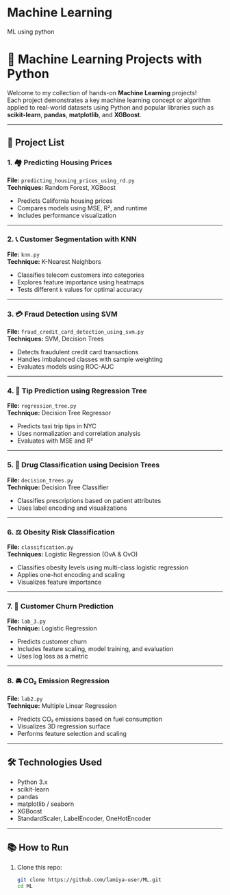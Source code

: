 # Machine Learning
ML using python
# 🧠 Machine Learning Projects with Python

Welcome to my collection of hands-on **Machine Learning** projects!  
Each project demonstrates a key machine learning concept or algorithm applied to real-world datasets using Python and popular libraries such as **scikit-learn**, **pandas**, **matplotlib**, and **XGBoost**.

---

## 📁 Project List

### 1. 🏘️ Predicting Housing Prices  
**File:** `predicting_housing_prices_using_rd.py`  
**Techniques:** Random Forest, XGBoost  
- Predicts California housing prices  
- Compares models using MSE, R², and runtime  
- Includes performance visualization

---

### 2. 📞 Customer Segmentation with KNN  
**File:** `knn.py`  
**Technique:** K-Nearest Neighbors  
- Classifies telecom customers into categories  
- Explores feature importance using heatmaps  
- Tests different `k` values for optimal accuracy

---

### 3. 💳 Fraud Detection using SVM  
**File:** `fraud_credit_card_detection_using_svm.py`  
**Techniques:** SVM, Decision Trees  
- Detects fraudulent credit card transactions  
- Handles imbalanced classes with sample weighting  
- Evaluates models using ROC-AUC

---

### 4. 🚖 Tip Prediction using Regression Tree  
**File:** `regression_tree.py`  
**Technique:** Decision Tree Regressor  
- Predicts taxi trip tips in NYC  
- Uses normalization and correlation analysis  
- Evaluates with MSE and R²

---

### 5. 💊 Drug Classification using Decision Trees  
**File:** `decision_trees.py`  
**Technique:** Decision Tree Classifier  
- Classifies prescriptions based on patient attributes  
- Uses label encoding and visualizations

---

### 6. ⚖️ Obesity Risk Classification  
**File:** `classification.py`  
**Techniques:** Logistic Regression (OvA & OvO)  
- Classifies obesity levels using multi-class logistic regression  
- Applies one-hot encoding and scaling  
- Visualizes feature importance

---

### 7. 🧮 Customer Churn Prediction  
**File:** `lab_3.py`  
**Technique:** Logistic Regression  
- Predicts customer churn  
- Includes feature scaling, model training, and evaluation  
- Uses log loss as a metric

---

### 8. 🚘 CO₂ Emission Regression  
**File:** `lab2.py`  
**Technique:** Multiple Linear Regression  
- Predicts CO₂ emissions based on fuel consumption  
- Visualizes 3D regression surface  
- Performs feature selection and scaling

---

## 🛠️ Technologies Used

- Python 3.x  
- scikit-learn  
- pandas  
- matplotlib / seaborn  
- XGBoost  
- StandardScaler, LabelEncoder, OneHotEncoder

---

## 📚 How to Run

1. Clone this repo:
   ```bash
   git clone https://github.com/lamiya-user/ML.git
   cd ML

